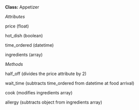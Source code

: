 **Class:** Appetizer



*Attributes*

price (float)

hot_dish (boolean)

time_ordered (datetime)

ingredients (array)



*Methods*

half_off (divides the price attribute by 2)

wait_time (subtracts time_ordered from datetime at food arrival)

cook (modifies ingredients array)

allergy (subtracts object from ingredients array)
